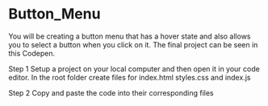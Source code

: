 # Button_Menu 
You will be creating a button menu that has a hover state and also allows you to select a button when you click on it. The final project can be seen in this Codepen.

Step 1
Setup a project on your local computer and then open it in your code editor. In the root folder create files for index.html styles.css and index.js

Step 2
Copy and paste the code into their corresponding files
